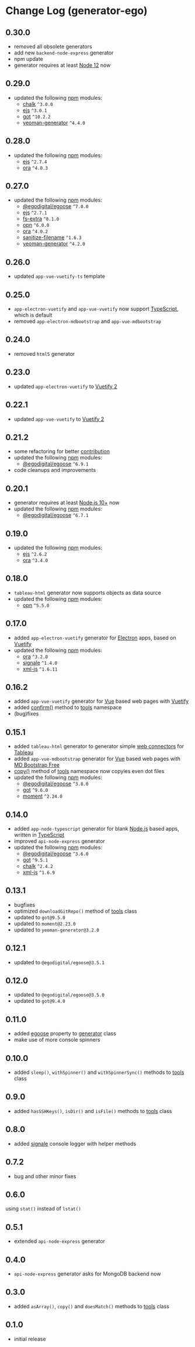 # Change Log (generator-ego)

## 0.30.0

* removed all obsolete generators
* add new `backend-node-express` generator
* npm update
* generator requires at least [Node 12](https://nodejs.org/en/blog/release/v12.0.0/) now

## 0.29.0

* updated the following [npm](https://www.npmjs.com/) modules:
  * [chalk](https://www.npmjs.com/package/chalk) `^3.0.0`
  * [ejs](https://www.npmjs.com/package/ejs) `^3.0.1`
  * [got](https://www.npmjs.com/package/got) `^10.2.2`
  * [yeoman-generator](https://www.npmjs.com/package/yeoman-generator) `^4.4.0`

## 0.28.0

* updated the following [npm](https://www.npmjs.com/) modules:
  * [ejs](https://www.npmjs.com/package/ejs) `^2.7.4`
  * [ora](https://www.npmjs.com/package/ora) `^4.0.3`

## 0.27.0

* updated the following [npm](https://www.npmjs.com/) modules:
  * [@egodigital/egoose](https://www.npmjs.com/package/@egodigital/egoose) `^7.0.0`
  * [ejs](https://www.npmjs.com/package/ejs) `^2.7.1`
  * [fs-extra](https://www.npmjs.com/package/fs-extra) `^8.1.0`
  * [opn](https://www.npmjs.com/package/opn) `^6.0.0`
  * [ora](https://www.npmjs.com/package/ora) `^4.0.2`
  * [sanitize-filename](https://www.npmjs.com/package/sanitize-filename) `^1.6.3`
  * [yeoman-generator](https://www.npmjs.com/package/yeoman-generator) `^4.2.0`

## 0.26.0

* updated `app-vue-vuetify-ts` template

## 0.25.0

* `app-electron-vuetify` and `app-vue-vuetify` now support [TypeScript](https://www.typescriptlang.org/), which is default
* removed `app-electron-mdbootstrap` and `app-vue-mdbootstrap`

## 0.24.0

* removed `html5` generator

## 0.23.0

* updated `app-electron-vuetify` to [Vuetify 2](https://github.com/vuetifyjs/vuetify/releases/v2.0.0)

## 0.22.1

* updated `app-vue-vuetify` to [Vuetify 2](https://github.com/vuetifyjs/vuetify/releases/v2.0.0)

## 0.21.2

* some refactoring for better [contribution](https://github.com/egodigital/generator-ego/blob/master/CONTRIBUTION.md)
* updated the following [npm](https://www.npmjs.com/) modules:
  * [@egodigital/egoose](https://www.npmjs.com/package/@egodigital/egoose) `^6.9.1`
* code cleanups and improvements

## 0.20.1

* generator requires at least [Node.js 10+](https://nodejs.org/dist/latest-v10.x/docs/api/) now
* updated the following [npm](https://www.npmjs.com/) modules:
  * [@egodigital/egoose](https://www.npmjs.com/package/@egodigital/egoose) `^6.7.1`

## 0.19.0

* updated the following [npm](https://www.npmjs.com/) modules:
  * [ejs](https://www.npmjs.com/package/ejs) `^2.6.2`
  * [ora](https://www.npmjs.com/package/ora) `^3.4.0`

## 0.18.0

* `tableau-html` generator now supports objects as data source
* updated the following [npm](https://www.npmjs.com/) modules:
  * [opn](https://www.npmjs.com/package/opn) `^5.5.0`

## 0.17.0

* added `app-electron-vuetify` generator for [Electron](https://electronjs.org/) apps, based on [Vuetify](https://vuetifyjs.com/)
* updated the following [npm](https://www.npmjs.com/) modules:
  * [ora](https://www.npmjs.com/package/ora) `^3.2.0`
  * [signale](https://www.npmjs.com/package/signale) `^1.4.0`
  * [xml-js](https://www.npmjs.com/package/xml-js) `^1.6.11`

## 0.16.2

* added `app-vue-vuetify` generator for [Vue](https://vuejs.org/) based web pages with [Vuetify](https://vuetifyjs.com/)
* added [confirm()](https://github.com/egodigital/generator-ego/wiki#confirmmessage-opts-) method to [tools](https://github.com/egodigital/generator-ego/wiki#tools-) namespace
* (bug)fixes

## 0.15.1

* added `tableau-html` generator to generator simple [web connectors](https://onlinehelp.tableau.com/current/pro/desktop/en-us/examples_web_data_connector.htm) for [Tableau](https://www.tableau.com/)
* added `app-vue-mdbootstrap` generator for [Vue](https://vuejs.org/) based web pages with [MD Bootstrap Free](https://mdbootstrap.com/docs/vue/)
* [copy()](https://github.com/egodigital/generator-ego/wiki#copyfrom-to-patterns-excludes-) method of [tools](https://github.com/egodigital/generator-ego/wiki#tools-) namespace now copyies even dot files
* updated the following [npm](https://www.npmjs.com/) modules:
  * [@egodigital/egoose](https://www.npmjs.com/package/@egodigital/egoose) `^3.8.0`
  * [got](https://www.npmjs.com/package/got) `^9.6.0`
  * [moment](https://www.npmjs.com/package/moment) `^2.24.0`

## 0.14.0

* added `app-node-typescript` generator for blank [Node.js](https://nodejs.org/) based apps, written in [TypeScript](https://www.typescriptlang.org/)
* improved `api-node-express` generator
* updated the following [npm](https://www.npmjs.com/) modules:
  * [@egodigital/egoose](https://www.npmjs.com/package/@egodigital/egoose) `^3.6.0`
  * [got](https://www.npmjs.com/package/got) `^9.5.1`
  * [chalk](https://www.npmjs.com/package/chalk) `^2.4.2`
  * [xml-js](https://www.npmjs.com/package/xml-js) `^1.6.9`

## 0.13.1

* bugfixes
* optimized `downloadGitRepo()` method of [tools](https://github.com/egodigital/generator-ego/blob/master/generators/app/tools.js) class
* updated to `got@9.5.0`
* updated to `moment@2.23.0`
* updated to `yeoman-generator@3.2.0`

## 0.12.1

* updated to `@egodigital/egoose@3.5.1`

## 0.12.0

* updated to `@egodigital/egoose@3.5.0`
* updated to `got@9.4.0`

## 0.11.0

* added [egoose](https://www.npmjs.com/package/@egodigital/egoose) property to [generator](https://github.com/egodigital/generator-ego/blob/master/generators/app/index.js) class
* make use of more console spinners

## 0.10.0

* added `sleep()`, `withSpinner()` and `withSpinnerSync()` methods to [tools](https://github.com/egodigital/generator-ego/blob/master/generators/app/tools.js) class

## 0.9.0

* added `hasSSHKeys()`, `isDir()` and `isFile()` methods to [tools](https://github.com/egodigital/generator-ego/blob/master/generators/app/tools.js) class

## 0.8.0

* added [signale](https://www.npmjs.com/package/signale) console logger with helper methods

## 0.7.2

* bug and other minor fixes

## 0.6.0

using `stat()` instead of `lstat()`

## 0.5.1

* extended `api-node-express` generator

## 0.4.0

* `api-node-express` generator asks for MongoDB backend now

## 0.3.0

* added `asArray()`, `copy()` and `doesMatch()` methods to [tools](https://github.com/egodigital/generator-ego/blob/master/generators/app/tools.js) class

## 0.1.0

* initial release

